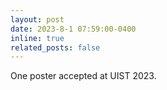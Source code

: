 ```yaml
---
layout: post
date: 2023-8-1 07:59:00-0400
inline: true
related_posts: false
---
```


One poster accepted at UIST 2023.